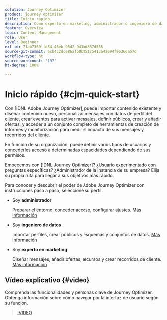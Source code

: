 ```yaml
---
solution: Journey Optimizer
product: journey optimizer
title: Inicio rápido
description: Como experto en marketing, administrador o ingeniero de datos, aprenda y descubra la potencia de Adobe Journey Optimizer con instrucciones paso a paso.
feature: Overview
topic: Content Management
role: User
level: Beginner
exl-id: 71ab7369-fd84-46eb-95d2-941bd887d565
source-git-commit: acb4c2dce86afb0b85125413a42094f96366a57d
workflow-type: ht
source-wordcount: '197'
ht-degree: 100%

---
```


# Inicio rápido {#cjm-quick-start}

Con [!DNL Adobe Journey Optimizer], puede importar contenido existente y diseñar contenido nuevo, personalizar mensajes con datos de perfil del cliente, crear eventos para activar mensajes, definir públicos, crear y añadir ofertas, y acceder a un conjunto completo de herramientas de creación de informes y monitorización para medir el impacto de sus mensajes y recorridos del cliente.

En función de su organización, puede definir varios tipos de usuarios y concederles acceso a determinadas capacidades dependiendo de sus permisos.

Empecemos con [!DNL Journey Optimizer]? ¿Usuario experimentado con preguntas específicas? ¿Administrador de la instancia de su empresa? Elija su propia ruta para llegar a sus objetivos más rápido.

Para conocer y descubrir el poder de Adobe Journey Optimizer con instrucciones paso a paso, seleccione su perfil.

* Soy **administrador**

  Preparar el entorno, conceder acceso, configurar ajustes. [Más información](path/administrator.md)

* Soy **ingeniero de datos**

  Importar perfiles, crear públicos y esquemas y conjuntos de datos. [Más información](path/data-engineer.md)

* Soy **experto en marketing**

  Diseñar mensajes, añadir ofertas, recursos y crear recorridos de cliente. [Más información](path/marketer.md)

## Vídeo explicativo {#video}

Comprenda las funcionalidades y personas clave de Journey Optimizer. Obtenga información sobre cómo navegar por la interfaz de usuario según su función.

>[!VIDEO](https://video.tv.adobe.com/v/3424995?quality=12)
